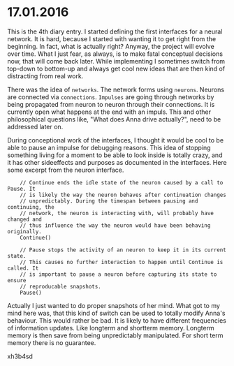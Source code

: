 # 17.01.2016
This is the 4th diary entry. I started defining the first interfaces for a
neural network. It is hard, because I started with wanting it to get right from
the beginning. In fact, what is actually right? Anyway, the project will evolve
over time. What I just fear, as always, is to make fatal conceptual decisions
now, that will come back later. While implementing I sometimes switch from
top-down to bottom-up and always get cool new ideas that are then kind of
distracting from real work.

There was the idea of `networks`. The network forms using `neurons`. Neurons
are connected via `connections`. `Impulses` are going through networks by being
propagated from neuron to neuron through their connections. It is currently
open what happens at the end with an impuls. This and other philosophical
questions like, "What does Anna drive actually?", need to be addressed later
on.

During conceptional work of the interfaces, I thought it would be cool to be
able to pause an impulse for debugging reasons. This idea of stopping something
living for a moment to be able to look inside is totally crazy, and it has
other sideeffects and purposes as documented in the interfaces. Here some
excerpt from the neuron interface.

```
	// Continue ends the idle state of the neuron caused by a call to Pause. It
	// is likely the way the neuron behaves after continuation changes
	// unpredictably. During the timespan between pausing and continuing, the
	// network, the neuron is interacting with, will probably have changed and
	// thus influence the way the neuron would have been behaving originally.
	Continue()
```

```
	// Pause stops the activity of an neuron to keep it in its current state.
	// This causes no further interaction to happen until Continue is called. It
	// is important to pause a neuron before capturing its state to ensure
	// reproducable snapshots.
	Pause()
```

Actually I just wanted to do proper snapshots of her mind. What got to my mind
here was, that this kind of switch can be used to totally modify Anna's
behaviour. This would rather be bad. It is likely to have different frequencies
of information updates. Like longterm and shortterm memory. Longterm memory is
then save from being unpredictably manipulated. For short term memory there is
no guarantee.

xh3b4sd
